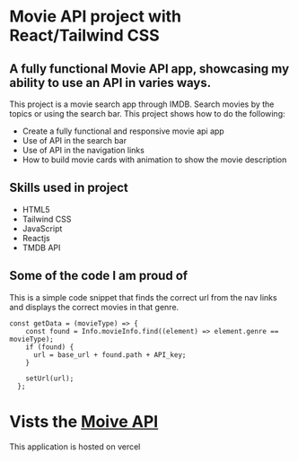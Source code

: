# Movie API project with React/Tailwind CSS

## A fully functional Movie API app, showcasing my ability to use an API in varies ways.

This project is a movie search app through IMDB. Search movies by the topics or using the search bar. This project shows how to do the following:

- Create a fully functional and responsive movie api app
- Use of API in the search bar
- Use of API in the navigation links
- How to build movie cards with animation to show the movie description

## Skills used in project

- HTML5
- Tailwind CSS
- JavaScript
- Reactjs
- TMDB API

## Some of the code I am proud of

This is a simple code snippet that finds the correct url from the nav links and displays the correct movies in that genre.

```React
const getData = (movieType) => {
    const found = Info.movieInfo.find((element) => element.genre == movieType);
    if (found) {
      url = base_url + found.path + API_key;
    }

    setUrl(url);
  };
```

# Vists the [Moive API](https://movie-api-gray.vercel.app/)

This application is hosted on vercel
